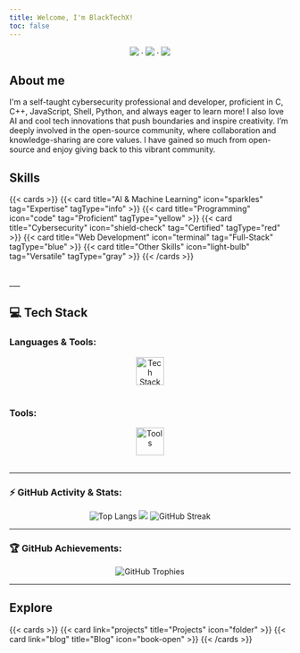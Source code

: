 ```yaml
---
title: Welcome, I'm BlackTechX!
toc: false
---
```


<div align="center">
    <a href="https://www.GitHub.com/BlackTechX011/"><img src="https://img.shields.io/badge/GitHub-000000?style=for-the-badge&logo=github&logoColor=white"></a>
    <span> · </span>
    <a href="https://www.instagram.com/BlackTechX011/"><img src="https://img.shields.io/badge/Instagram-E4405F?style=for-the-badge&logo=instagram&logoColor=white"></a>
    <span> · </span>
    <a href="https://www.youtube.com/@BlackTechX_"><img src="https://img.shields.io/badge/YouTube-FF0000?style=for-the-badge&logo=youtube&logoColor=white"></a>
</div>


## About me
I'm a self-taught cybersecurity professional and developer, proficient in C, C++, JavaScript, Shell, Python, and always eager to learn more! I also love AI and cool tech innovations that push boundaries and inspire creativity.
I’m deeply involved in the open-source community, where collaboration and knowledge-sharing are core values. I have gained so much from open-source and enjoy giving back to this vibrant community.

## Skills
{{< cards >}}
  {{< card title="AI & Machine Learning" icon="sparkles" tag="Expertise" tagType="info" >}}
  {{< card title="Programming" icon="code" tag="Proficient" tagType="yellow" >}}
  {{< card title="Cybersecurity" icon="shield-check" tag="Certified" tagType="red" >}}
  {{< card title="Web Development" icon="terminal" tag="Full-Stack" tagType="blue" >}}
  {{< card title="Other Skills" icon="light-bulb" tag="Versatile" tagType="gray" >}}
{{< /cards >}}


<br>
___



## 💻 Tech Stack

### Languages & Tools:
<div align="center">
  
  <img src="https://skillicons.dev/icons?i=python,cpp,javascript,java,cs,go,typescript,php,kotlin,rust,powershell" height="50" alt="Tech Stack" />
</div>
<br/>

### Tools:
<div align="center"> 
  <img src="https://skillicons.dev/icons?i=vscode,visualstudio,androidstudio,arduino,git" height="50" alt="Tools" />
</div>
<br/>

---

### ⚡ GitHub Activity & Stats:
<div align="center">
  <img src="https://github-readme-stats.vercel.app/api/top-langs/?username=BlackTechX011&layout=compact&theme=transparent&hide_border=true" alt="Top Langs" />
  <img src="https://github-readme-stats.vercel.app/api?username=BlackTechX011&show_icons=true&theme=transparent&rank_icon=github" />
  <img src="https://github-readme-streak-stats.herokuapp.com?user=BlackTechX011&theme=transparent&hide_border=true&date_format=M%20j%5B%2C%20Y%5D" alt="GitHub Streak" />
    
</div>

---

### 🏆 GitHub Achievements:
<div align="center">
  <img src="https://github-profile-trophy.vercel.app/?username=BlackTechX011&theme=onedark&no-frame=true&column=7" alt="GitHub Trophies">
</div>

---

## Explore

{{< cards >}}
  {{< card link="projects" title="Projects" icon="folder" >}}
  {{< card link="blog" title="Blog" icon="book-open" >}}
{{< /cards >}}



